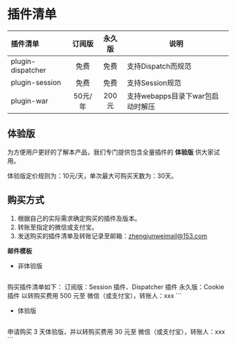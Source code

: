 # 插件清单

|  插件清单 | 订阅版 | 永久版  | 说明 |
|  :---  | :--:  | :--:  |  --  |
| plugin-dispatcher | 免费 | 免费 | 支持Dispatch而规范 | 
| plugin-session | 免费 | 免费 | 支持Session规范 | 
| plugin-war | 50元/年 | 200元 | 支持webapps目录下war包启动时解压 |

## 体验版
为方便用户更好的了解本产品，我们专门提供包含全量插件的 **体验版** 供大家试用。  

体验版定价规则为：10元/天，单次最大可购买天数为：30天。

## 购买方式
1. 根据自己的实际需求确定购买的插件及版本。
2. 转账至指定的微信或支付宝。
3. 发送购买的插件清单及转账记录至邮箱：zhengjunweimail@153.com

**邮件模板**

- 非体验版

    ```text
购买插件清单如下：
订阅版：Session 插件、Dispatcher 插件
永久版：Cookie 插件
以转购买费用 500 元至 微信（或支付宝），转账人：xxx
    ```
    
- 体验版

    ```text
申请购买 3 天体验版，并以转购买费用 30 元至 微信（或支付宝），转账人：xxx
    ```